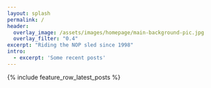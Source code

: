 ```yaml
---
layout: splash
permalink: /
header:
  overlay_image: /assets/images/homepage/main-background-pic.jpg
  overlay_filter: "0.4"
excerpt: "Riding the NOP sled since 1998"
intro: 
  - excerpt: 'Some recent posts'
---
```


{% include feature_row_latest_posts %}
